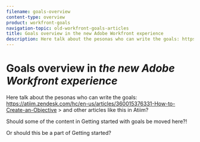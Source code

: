 ```yaml
---
filename: goals-overview
content-type: overview
product: workfront-goals
navigation-topic: old-workfront-goals-articles
title: Goals overview in the new Adobe Workfront experience
description: Here talk about the pesonas who can write the goals: https://atiim.zendesk.com/hc/en-us/articles/360015376331-How-to-Create-an-Objective > and other articles like this in Atiim?
---
```


# Goals overview in *the new Adobe Workfront experience*

Here talk about the pesonas who can write the goals: https://atiim.zendesk.com/hc/en-us/articles/360015376331-How-to-Create-an-Objective > and other articles like this in Atiim?

Should some of the content in&nbsp;Getting started with goals be moved here?!&nbsp;

Or should this be a part of Getting started?&nbsp;
